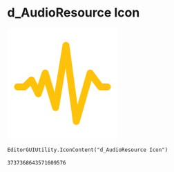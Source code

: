 # d_AudioResource Icon
![](/img/d_AudioResource%20Icon.png)

``` CSharp
EditorGUIUtility.IconContent("d_AudioResource Icon")
```
```
3737368643571609576
```
